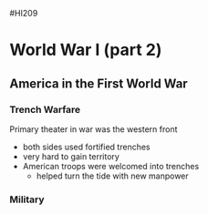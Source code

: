 #HI209 

# World War I (part 2)

## America in the First World War

### Trench Warfare

Primary theater in war was the western front
- both sides used fortified trenches
- very hard to gain territory
- American troops were welcomed into trenches
	- helped turn the tide with new manpower

### Military